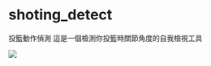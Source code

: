 # shoting_detect
 投籃動作偵測
這是一個檢測你投籃時關節角度的自我檢視工具

![](https://github.com/ayooooou/shoting_detect/blob/main/%E8%9E%A2%E5%B9%95%E6%93%B7%E5%8F%96%E7%95%AB%E9%9D%A2%202024-02-08%20231855.png)
